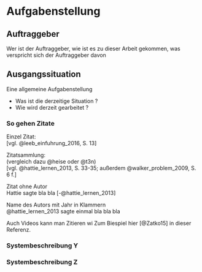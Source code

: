 # Aufgabenstellung

## Auftraggeber

Wer ist der Auftraggeber, wie ist es zu dieser Arbeit gekommen, was verspricht sich der Auftraggeber davon

## Ausgangssituation

Eine allgemeine Aufgabenstellung

* Was ist die derzeitige Situation ?
* Wie wird derzeit gearbeitet ?

### So gehen Zitate

Einzel Zitat:  
[vgl. @leeb_einfuhrung_2016, S. 13]

Zitatsammlung:  
(vergleich dazu @heise oder @t3n)  
[vgl. @hattie_lernen_2013, S. 33-35; außerdem @walker_problem_2009, S. 6 f.]

Zitat ohne Autor  
Hattie sagte bla bla [-@hattie_lernen_2013]

Name des Autors mit Jahr in Klammern  
@hattie_lernen_2013 sagte einmal bla bla bla

Auch Videos kann man Zitieren wi Zum Biespiel hier [@Zatko15] in dieser Referenz.

### Systembeschreibung Y

### Systembeschreibung Z
